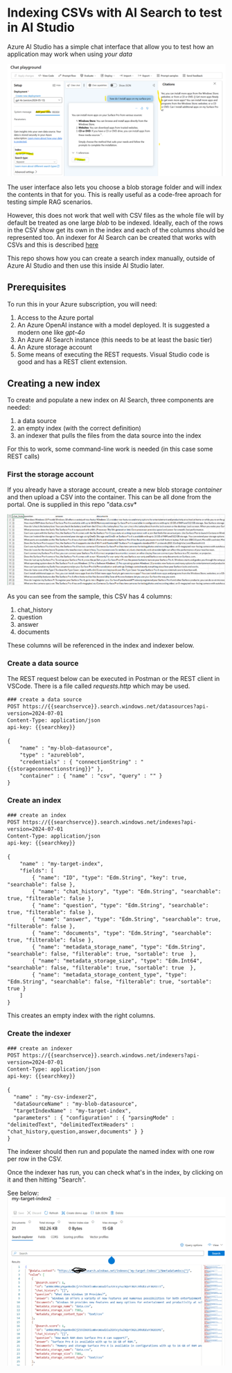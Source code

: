 # Indexing CSVs with AI Search to test in AI Studio

Azure AI Studio has a simple chat interface that allow you to test how an application may work when using *your data*

![alt text](./images/ai-search-own-data.png "AI Studio chat")

The user interface also lets you choose a blob storage folder and will index the contents in that for you. This is really useful as a code-free aproach for testing simple RAG scenarios.

However, this does not work that well with CSV files as the whole file will by default be treated as one large *blob* to be indexed. Ideally, each of the rows in the CSV show get its own in the index and each of the columns should be represented too. An indexer for AI Search can be created that works with CSVs and this is described [here](https://learn.microsoft.com/en-us/azure/search/search-howto-index-csv-blobs)

This repo shows how you can create a search index manually, outside of Azure AI Studio and then use this inside AI Studio later.

## Prerequisites
To run this in your Azure subscription, you will need:
1. Access to the Azure portal
2. An Azure OpenAI instance with a model deployed. It is suggested a modern one like *gpt-4o*
3. An Azure AI Search instance (this needs to be at least the basic tier)
4. An Azure storage account
5. Some means of executing the REST requests. Visual Studio code is good and has a REST client extension.

   
## Creating a new index
To create and populate a new index on AI Search, three components are needed:
1. a data source
2. an empty index (with the correct definition)
3. an indexer that pulls the files from the data source into the index 

For this to work, some command-line work is needed (in this case some REST calls)

### First the storage account
If you already have a storage account, create a new blob storage *container* and then upload a CSV into the container. This can be all done from the portal. One is supplied in this repo "data.csv*

![alt text](./images/ai-search-sample-csv.png "Sample CSV")

As you can see from the sample, this CSV has 4 columns:
1. chat_history
2. question
3. answer
4. documents

These columns will be referenced in the index and indexer below.


### Create a data source
The REST request below can be executed in Postman or the REST client in VSCode. There is a file called *requests.http* which may be used.

```
### create a data source
POST https://{{searchservce}}.search.windows.net/datasources?api-version=2024-07-01
Content-Type: application/json
api-key: {{searchkey}}

{
    "name" : "my-blob-datasource",
    "type" : "azureblob",
    "credentials" : { "connectionString" : "{{storageconnectionstring}}" },
    "container" : { "name" : "csv", "query" : "" }
}
```

### Create an index
```
### create an index
POST https://{{searchservce}}.search.windows.net/indexes?api-version=2024-07-01
Content-Type: application/json
api-key: {{searchkey}}

{
    "name" : "my-target-index",
    "fields": [
        { "name": "ID", "type": "Edm.String", "key": true, "searchable": false },
        { "name": "chat_history", "type": "Edm.String", "searchable": true, "filterable": false },
        { "name": "question", "type": "Edm.String", "searchable": true, "filterable": false },
        { "name": "answer", "type": "Edm.String", "searchable": true, "filterable": false },
        { "name": "documents", "type": "Edm.String", "searchable": true, "filterable": false },
        { "name": "metadata_storage_name", "type": "Edm.String", "searchable": false, "filterable": true, "sortable": true  },
        { "name": "metadata_storage_size", "type": "Edm.Int64", "searchable": false, "filterable": true, "sortable": true  },
        { "name": "metadata_storage_content_type", "type": "Edm.String", "searchable": false, "filterable": true, "sortable": true }       
    ]
}
```
This creates an empty index with the right columns.

### Create the indexer
```
### create an indexer
POST https://{{searchservce}}.search.windows.net/indexers?api-version=2024-07-01
Content-Type: application/json
api-key: {{searchkey}}

{
  "name" : "my-csv-indexer2",
  "dataSourceName" : "my-blob-datasource",
  "targetIndexName" : "my-target-index",
  "parameters" : { "configuration" : { "parsingMode" : "delimitedText", "delimitedTextHeaders" : "chat_history,question,answer,documents" } }
}
```

The indexer should then run and populate the named index with one row per row in the CSV.

Once the indexer has run, you can check what's in the index, by clicking on it and then hitting "Search". 

See below:
![alt text](./images/ai-search-index-contents.png "Populated index")




